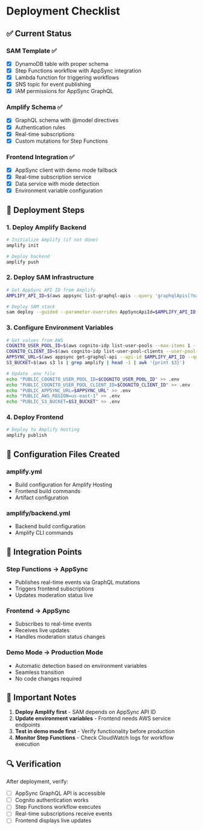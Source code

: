 # Deployment Checklist

## ✅ Current Status

### SAM Template ✅
- [x] DynamoDB table with proper schema
- [x] Step Functions workflow with AppSync integration
- [x] Lambda function for triggering workflows
- [x] SNS topic for event publishing
- [x] IAM permissions for AppSync GraphQL

### Amplify Schema ✅
- [x] GraphQL schema with @model directives
- [x] Authentication rules
- [x] Real-time subscriptions
- [x] Custom mutations for Step Functions

### Frontend Integration ✅
- [x] AppSync client with demo mode fallback
- [x] Real-time subscription service
- [x] Data service with mode detection
- [x] Environment variable configuration

## 🚀 Deployment Steps

### 1. Deploy Amplify Backend
```bash
# Initialize Amplify (if not done)
amplify init

# Deploy backend
amplify push
```

### 2. Deploy SAM Infrastructure
```bash
# Get AppSync API ID from Amplify
AMPLIFY_API_ID=$(aws appsync list-graphql-apis --query 'graphqlApis[?name==`social-app-prototype`].apiId' --output text)

# Deploy SAM stack
sam deploy --guided --parameter-overrides AppSyncApiId=$AMPLIFY_API_ID
```

### 3. Configure Environment Variables
```bash
# Get values from AWS
COGNITO_USER_POOL_ID=$(aws cognito-idp list-user-pools --max-items 1 --query 'UserPools[0].Id' --output text)
COGNITO_CLIENT_ID=$(aws cognito-idp list-user-pool-clients --user-pool-id $COGNITO_USER_POOL_ID --query 'UserPoolClients[0].ClientId' --output text)
APPSYNC_URL=$(aws appsync get-graphql-api --api-id $AMPLIFY_API_ID --query 'graphqlApi.uris.GRAPHQL' --output text)
S3_BUCKET=$(aws s3 ls | grep amplify | head -1 | awk '{print $3}')

# Update .env file
echo "PUBLIC_COGNITO_USER_POOL_ID=$COGNITO_USER_POOL_ID" >> .env
echo "PUBLIC_COGNITO_USER_POOL_CLIENT_ID=$COGNITO_CLIENT_ID" >> .env
echo "PUBLIC_APPSYNC_URL=$APPSYNC_URL" >> .env
echo "PUBLIC_AWS_REGION=us-east-1" >> .env
echo "PUBLIC_S3_BUCKET=$S3_BUCKET" >> .env
```

### 4. Deploy Frontend
```bash
# Deploy to Amplify Hosting
amplify publish
```

## 🔧 Configuration Files Created

### amplify.yml
- Build configuration for Amplify Hosting
- Frontend build commands
- Artifact configuration

### amplify/backend.yml
- Backend build configuration
- Amplify CLI commands

## 🎯 Integration Points

### Step Functions → AppSync
- Publishes real-time events via GraphQL mutations
- Triggers frontend subscriptions
- Updates moderation status live

### Frontend → AppSync
- Subscribes to real-time events
- Receives live updates
- Handles moderation status changes

### Demo Mode → Production Mode
- Automatic detection based on environment variables
- Seamless transition
- No code changes required

## 🚨 Important Notes

1. **Deploy Amplify first** - SAM depends on AppSync API ID
2. **Update environment variables** - Frontend needs AWS service endpoints
3. **Test in demo mode first** - Verify functionality before production
4. **Monitor Step Functions** - Check CloudWatch logs for workflow execution

## 🔍 Verification

After deployment, verify:
- [ ] AppSync GraphQL API is accessible
- [ ] Cognito authentication works
- [ ] Step Functions workflow executes
- [ ] Real-time subscriptions receive events
- [ ] Frontend displays live updates
